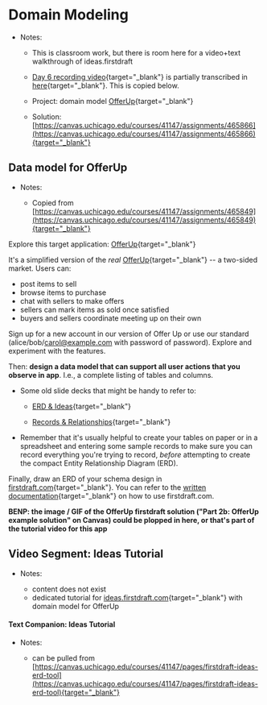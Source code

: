 # Domain Modeling 

- Notes:

  - This is classroom work, but there is room here for a video+text walkthrough of ideas.firstdraft

  - [Day 6 recording video](https://uchicago.hosted.panopto.com/Panopto/Pages/Viewer.aspx?id=69b47533-78a4-40f4-80a1-aed9010f30f8){target="_blank"} is partially transcribed in [here](https://github.com/firstdraft/appdev-chapters/blob/benp-edits/day-6-recording.md){target="_blank"}. This is copied below.

  - Project: domain model [OfferUp](https://ddd-offer-up.herokuapp.com/){target="_blank"}

  - Solution: [https://canvas.uchicago.edu/courses/41147/assignments/465866](https://canvas.uchicago.edu/courses/41147/assignments/465866){target="_blank"}

## Data model for OfferUp

- Notes:

  - Copied from [https://canvas.uchicago.edu/courses/41147/assignments/465849](https://canvas.uchicago.edu/courses/41147/assignments/465849){target="_blank"}

Explore this target application: [OfferUp](https://ddd-offer-up.herokuapp.com/){target="_blank"}

It's a simplified version of the *real* [OfferUp](https://offerup.com/){target="_blank"} -- a two-sided market. Users can:

  - post items to sell
  - browse items to purchase
  - chat with sellers to make offers
  - sellers can mark items as sold once satisfied
  - buyers and sellers coordinate meeting up on their own

Sign up for a new account in our version of Offer Up or use our standard (alice/bob/carol@example.com with password of password). Explore and experiment with the features.

Then: **design a data model that can support all user actions that you observe in app**. I.e., a complete listing of tables and columns.

  - Some old slide decks that might be handy to refer to:

    - [ERD & Ideas](https://firstdraft.slides.com/raghubetina/erd-and-ideas?token=B9Lja2V8){target="_blank"}
  
    - [Records & Relationships](https://firstdraft.slides.com/raghubetina/records-and-relationships?token=hKsM-8iq){target="_blank"}
  
  - Remember that it's usually helpful to create your tables on paper or in a spreadsheet and entering some sample records to make sure you can record everything you're trying to record, *before* attempting to create the compact Entity Relationship Diagram (ERD).

Finally, draw an ERD of your schema design in [firstdraft.com](https://firstdraft.com/){target="_blank"}. You can refer to the [written documentation](https://canvas.uchicago.edu/courses/41147/pages/firstdraft-ideas-erd-tool){target="_blank"} on how to use firstdraft.com.

**BENP: the image / GIF of the OfferUp firstdraft solution ("Part 2b: OfferUp example solution" on Canvas) could be plopped in here, or that's part of the tutorial video for this app**


## Video Segment: Ideas Tutorial

- Notes:

  - content does not exist 
  - dedicated tutorial for [ideas.firstdraft.com](https://firstdraft.com/){target="_blank"} with domain model for OfferUp

#### Text Companion: Ideas Tutorial

- Notes:

  - can be pulled from [https://canvas.uchicago.edu/courses/41147/pages/firstdraft-ideas-erd-tool](https://canvas.uchicago.edu/courses/41147/pages/firstdraft-ideas-erd-tool){target="_blank"}